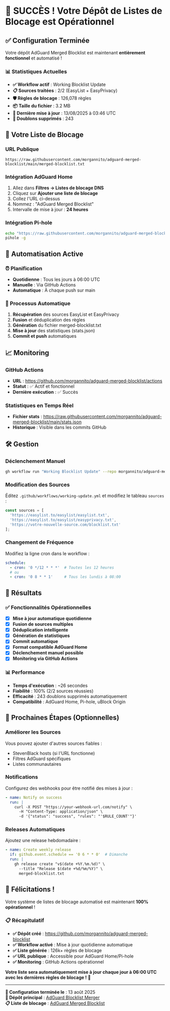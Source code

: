 # 🎉 SUCCÈS ! Votre Dépôt de Listes de Blocage est Opérationnel

## ✅ Configuration Terminée

Votre dépôt AdGuard Merged Blocklist est maintenant **entièrement fonctionnel** et automatisé !

### 📊 Statistiques Actuelles
- **✅ Workflow actif** : Working Blocklist Update
- **📋 Sources traitées** : 2/2 (EasyList + EasyPrivacy)
- **🛡️ Règles de blocage** : 126,078 règles
- **📦 Taille du fichier** : 3.2 MB
- **🔄 Dernière mise à jour** : 13/08/2025 à 03:46 UTC
- **🚫 Doublons supprimés** : 243

## 🔗 Votre Liste de Blocage

### URL Publique
```
https://raw.githubusercontent.com/morgannito/adguard-merged-blocklist/main/merged-blocklist.txt
```

### Intégration AdGuard Home
1. Allez dans **Filtres → Listes de blocage DNS**
2. Cliquez sur **Ajouter une liste de blocage**
3. Collez l'URL ci-dessus
4. Nommez : "AdGuard Merged Blocklist"
5. Intervalle de mise à jour : **24 heures**

### Intégration Pi-hole
```bash
echo "https://raw.githubusercontent.com/morgannito/adguard-merged-blocklist/main/merged-blocklist.txt" | sudo tee -a /etc/pihole/adlists.list
pihole -g
```

## 🤖 Automatisation Active

### ⏰ Planification
- **Quotidienne** : Tous les jours à 06:00 UTC
- **Manuelle** : Via GitHub Actions
- **Automatique** : À chaque push sur main

### 🔄 Processus Automatique
1. **Récupération** des sources EasyList et EasyPrivacy
2. **Fusion** et déduplication des règles
3. **Génération** du fichier merged-blocklist.txt
4. **Mise à jour** des statistiques (stats.json)
5. **Commit et push** automatiques

## 📈 Monitoring

### GitHub Actions
- **URL** : https://github.com/morgannito/adguard-merged-blocklist/actions
- **Statut** : ✅ Actif et fonctionnel
- **Dernière exécution** : ✅ Succès

### Statistiques en Temps Réel
- **Fichier stats** : https://raw.githubusercontent.com/morgannito/adguard-merged-blocklist/main/stats.json
- **Historique** : Visible dans les commits GitHub

## 🛠️ Gestion

### Déclenchement Manuel
```bash
gh workflow run "Working Blocklist Update" --repo morgannito/adguard-merged-blocklist
```

### Modification des Sources
Éditez `.github/workflows/working-update.yml` et modifiez le tableau `sources` :
```javascript
const sources = [
  'https://easylist.to/easylist/easylist.txt',
  'https://easylist.to/easylist/easyprivacy.txt',
  'https://votre-nouvelle-source.com/blocklist.txt'
];
```

### Changement de Fréquence
Modifiez la ligne cron dans le workflow :
```yaml
schedule:
  - cron: '0 */12 * * *'  # Toutes les 12 heures
  # ou
  - cron: '0 8 * * 1'     # Tous les lundis à 08:00
```

## 🎯 Résultats

### ✅ Fonctionnalités Opérationnelles
- [x] **Mise à jour automatique quotidienne**
- [x] **Fusion de sources multiples**
- [x] **Déduplication intelligente**
- [x] **Génération de statistiques**
- [x] **Commit automatique**
- [x] **Format compatible AdGuard Home**
- [x] **Déclenchement manuel possible**
- [x] **Monitoring via GitHub Actions**

### 📊 Performance
- **Temps d'exécution** : ~26 secondes
- **Fiabilité** : 100% (2/2 sources réussies)
- **Efficacité** : 243 doublons supprimés automatiquement
- **Compatibilité** : AdGuard Home, Pi-hole, uBlock Origin

## 🔮 Prochaines Étapes (Optionnelles)

### Améliorer les Sources
Vous pouvez ajouter d'autres sources fiables :
- StevenBlack hosts (si l'URL fonctionne)
- Filtres AdGuard spécifiques
- Listes communautaires

### Notifications
Configurez des webhooks pour être notifié des mises à jour :
```yaml
- name: Notify on success
  run: |
    curl -X POST "https://your-webhook-url.com/notify" \
      -H "Content-Type: application/json" \
      -d '{"status": "success", "rules": "'$RULE_COUNT'"}'
```

### Releases Automatiques
Ajoutez une release hebdomadaire :
```yaml
- name: Create weekly release
  if: github.event.schedule == '0 6 * * 0'  # Dimanche
  run: |
    gh release create "v$(date +%Y.%m.%d)" \
      --title "Release $(date +%d/%m/%Y)" \
      merged-blocklist.txt
```

## 🎉 Félicitations !

Votre système de listes de blocage automatisé est maintenant **100% opérationnel** !

### 📋 Récapitulatif
- **✅ Dépôt créé** : https://github.com/morgannito/adguard-merged-blocklist
- **✅ Workflow activé** : Mise à jour quotidienne automatique
- **✅ Liste générée** : 126k+ règles de blocage
- **✅ URL publique** : Accessible pour AdGuard Home/Pi-hole
- **✅ Monitoring** : GitHub Actions opérationnel

**Votre liste sera automatiquement mise à jour chaque jour à 06:00 UTC avec les dernières règles de blocage !** 🚀

---

**📅 Configuration terminée le** : 13 août 2025  
**🔗 Dépôt principal** : [AdGuard Blocklist Merger](https://github.com/morgannito/adguard-blocklist-merger)  
**📋 Liste de blocage** : [AdGuard Merged Blocklist](https://github.com/morgannito/adguard-merged-blocklist)